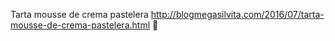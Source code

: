 Tarta mousse de crema pastelera	http://blogmegasilvita.com/2016/07/tarta-mousse-de-crema-pastelera.html	
਍
